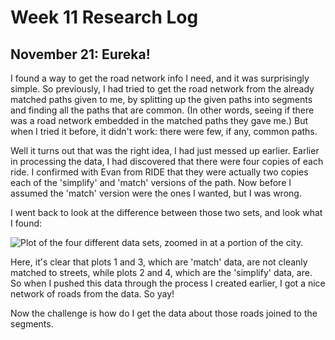 # Week 11 Research Log

## November 21: Eureka!
I found a way to get the road network info I need, and it was surprisingly simple.
So previously, I had tried to get the road network from the already matched
paths given to me, by splitting up the given paths into segments and finding all
the paths that are common. (In other words, seeing if there was a road network
embedded in the matched paths they gave me.) But when I tried it before, it didn't
work: there were few, if any, common paths.

Well it turns out that was the right idea, I had just messed up earlier. Earlier
in processing the data, I had discovered that there were four copies of each 
ride. I confirmed with Evan from RIDE that they were actually two copies each of
the 'simplify' and 'match' versions of the path. Now before I assumed the 'match'
version were the ones I wanted, but I was wrong.

I went back to look at the difference between those two sets, and look what I
found:

![Plot of the four different data sets, zoomed in at a portion of the city. ](../analysis/personal-data_files/unnamed-chunk-7-1.png)

Here, it's clear that plots 1 and 3, which are 'match' data, are not cleanly 
matched to streets, while plots 2 and 4, which are the 'simplify' data, are.
So when I pushed this data through the process I created earlier, I got a nice
network of roads from the data. So yay!

Now the challenge is how do I get the data about those roads joined to the 
segments.
